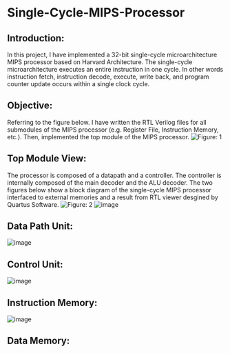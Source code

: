 # Single-Cycle-MIPS-Processor
## Introduction:
In this project, I have implemented a 32-bit single-cycle microarchitecture  MIPS processor based on Harvard Architecture. The single-cycle microarchitecture executes an entire instruction in one cycle. In other words instruction fetch, instruction decode, execute,  write back, and program counter update occurs within a single clock cycle.
## Objective:
Referring to the figure below. I have written the RTL Verilog files for all submodules of the MIPS processor (e.g. Register File, Instruction Memory, etc.). Then, implemented the top module of the MIPS processor.
![Figure: 1](https://user-images.githubusercontent.com/54054905/190649713-78ed83d0-523c-4eab-96d0-42b4fae0a750.PNG)
## Top Module View:
The processor is composed of a datapath and a controller. The controller is internally composed of the main decoder and the ALU decoder. The two figures below show a block diagram of the single-cycle MIPS processor interfaced to external memories and a result from RTL viewer desgined by Quartus Software.
![Figure: 2](https://user-images.githubusercontent.com/54054905/190653604-9b033050-60ba-42e9-999f-9c299dbbc27f.png) ![image](https://user-images.githubusercontent.com/54054905/190665039-f42a1e2a-3177-4a65-92bc-f838993ca942.png)
## Data Path Unit:
![image](https://user-images.githubusercontent.com/54054905/190666051-1d27ac1d-8c4a-4d0c-9e47-25317e2d52f9.png)
## Control Unit:
![image](https://user-images.githubusercontent.com/54054905/190666409-2682e300-6077-4ca9-a8aa-4a02f9434a33.png)
## Instruction Memory:
![image](https://user-images.githubusercontent.com/54054905/190666820-3df31ec4-25a5-4deb-b2cf-567f17abb5b2.png)
## Data Memory:

